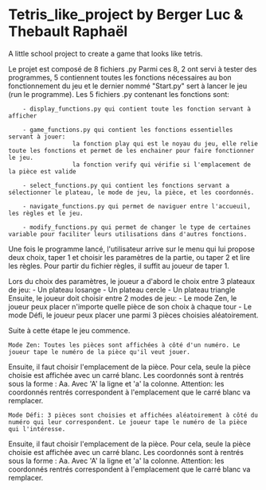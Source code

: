 # Tetris_like_project by Berger Luc & Thebault Raphaël
A little school project to create a game that looks like tetris.

Le projet est composé de 8 fichiers  .py
Parmi ces 8, 2 ont servi à tester des programmes, 5 contiennent toutes les fonctions nécessaires au bon fonctionnement du jeu et 
le dernier nommé "Start.py" sert à lancer le jeu (run le programme).
Les 5 fichiers .py contenant les fonctions sont:

        - display_functions.py qui contient toute les fonction servant à afficher
	
        - game_functions.py qui contient les fonctions essentielles servant à jouer:
                      la fonction play qui est le noyau du jeu, elle relie toute les fonctions et permet de les enchainer pour faire fonctionner le jeu.
                      la fonction verify qui vérifie si l'emplacement de la pièce est valide
		      
        - select_functions.py qui contient les fonctions servant a sélectionner le plateau, le mode de jeu, la pièce, et les coordonnés.
	
        - navigate_functions.py qui permet de naviguer entre l'accueuil, les règles et le jeu.
	
        - modify_functions.py qui permet de changer le type de certaines variable pour faciliter leurs utilisations dans d'autres fonctions.

Une fois le programme lancé, l'utilisateur arrive sur le menu qui lui propose deux choix, taper 1 et choisir les paramètres de la partie, ou taper 2 et lire les règles.
Pour partir du fichier règles, il suffit au joueur de taper 1.

Lors du choix des paramètres,  le joueur a d'abord le choix entre 3 plateaux de jeu:
	- Un plateau losange 
	- Un plateau cercle
	- Un plateau triangle
Ensuite, le joueur doit choisir entre 2 modes de jeu:
	- Le mode Zen, le joueur peux placer n'importe quelle pièce de son choix à chaque tour
	- Le mode Défi, le joueur peux placer une parmi 3 pièces choisies aléatoirement.

Suite à cette étape le jeu commence.

	Mode Zen: Toutes les pièces sont affichées à côté d'un numéro. Le joueur tape le numéro de la pièce qu'il veut jouer. 
  Ensuite, il faut choisir l'emplacement de la pièce. Pour cela, seule la pièce choisie est affichée avec un carré blanc. 
  Les coordonnés sont à rentrés sous la forme : Aa. Avec 'A' la ligne et 'a' la colonne.
	Attention: les coordonnés rentrés correspondent à l'emplacement que le carré blanc va remplacer.

	Mode Défi: 3 pièces sont choisies et affichées aléatoirement à côté du numéro qui leur correspondent. Le joueur tape le numéro de la pièce qui l'intéresse. 
  Ensuite, il faut choisir l'emplacement de la pièce. Pour cela, seule la pièce choisie est affichée avec un carré blanc. 
  Les coordonnés sont à rentrés sous la forme : Aa. Avec 'A' la ligne et 'a' la colonne.
  Attention: les coordonnés rentrés correspondent à l'emplacement que le carré blanc va remplacer.

